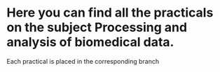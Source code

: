 # Here you can find all the practicals on the subject Processing and analysis of biomedical data.
Each practical is placed in the corresponding branch
